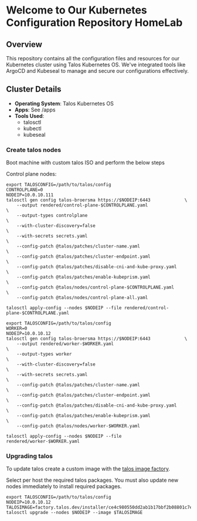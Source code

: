 # Welcome to Our Kubernetes Configuration Repository HomeLab

## Overview

This repository contains all the configuration files and resources for our Kubernetes cluster using Talos Kubernetes OS. We've integrated tools like ArgoCD and Kubeseal to manage and secure our configurations effectively.

## Cluster Details

- **Operating System**: Talos Kubernetes OS
- **Apps**: See /apps
- **Tools Used**:
  - talosctl
  - kubectl
  - kubeseal

### Create talos nodes

Boot machine with custom talos ISO and perform the below steps

Control plane nodes:

```
export TALOSCONFIG=/path/to/talos/config
CONTROLPLANE=0
NODEIP=10.0.10.111
talosctl gen config talos-broersma https://$NODEIP:6443             \
    --output rendered/control-plane-$CONTROLPLANE.yaml                 \
    --output-types controlplane                                         \
    --with-cluster-discovery=false                                      \
    --with-secrets secrets.yaml                                         \
    --config-patch @talos/patches/cluster-name.yaml                     \
    --config-patch @talos/patches/cluster-endpoint.yaml                 \
    --config-patch @talos/patches/disable-cni-and-kube-proxy.yaml       \
    --config-patch @talos/patches/enable-kubeprism.yaml                 \
    --config-patch @talos/nodes/control-plane-$CONTROLPLANE.yaml       \
    --config-patch @talos/nodes/control-plane-all.yaml
```

`talosctl apply-config --nodes $NODEIP --file rendered/control-plane-$CONTROLPLANE.yaml`

```
export TALOSCONFIG=/path/to/talos/config
WORKER=0
NODEIP=10.0.10.12
talosctl gen config talos-broersma https://$NODEIP:6443             \
    --output rendered/worker-$WORKER.yaml                               \
    --output-types worker                                               \
    --with-cluster-discovery=false                                      \
    --with-secrets secrets.yaml                                         \
    --config-patch @talos/patches/cluster-name.yaml                     \
    --config-patch @talos/patches/cluster-endpoint.yaml                 \
    --config-patch @talos/patches/disable-cni-and-kube-proxy.yaml       \
    --config-patch @talos/patches/enable-kubeprism.yaml                 \
    --config-patch @talos/nodes/worker-$WORKER.yaml
```

`talosctl apply-config --nodes $NODEIP --file rendered/worker-$WORKER.yaml`

### Upgrading talos

To update talos create a custom image with the [talos image factory](https://factory.talos.dev/).

Select per host the required talos packages. You must also update new nodes immediately to install required packages.

```
export TALOSCONFIG=/path/to/talos/config
NODEIP=10.0.10.12
TALOSIMAGE=factory.talos.dev/installer/ce4c980550dd2ab1b17bbf2b08801c7eb59418eafe8f279833297925d67c7515:v1.6.4
talosctl upgrade --nodes $NODEIP --image $TALOSIMAGE
```
